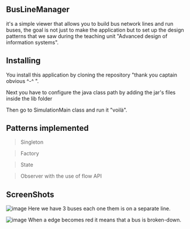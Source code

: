 ## BusLineManager

it's a simple viewer that allows you to build bus network lines and run buses, the goal is not just to make the application but to set up the design patterns that we saw during the teaching unit "Advanced design of information systems".

## Installing 

You install this application by cloning the repository "thank you captain obvious ^-^ ".

Next you have to configure the java class path by adding the jar's files inside the lib folder

Then go to SimulationMain class and run it "voilà".

## Patterns implemented 

> Singleton 

> Factory 

> State 

> Observer with the use of flow API


## ScreenShots

![image](https://user-images.githubusercontent.com/52135405/184980345-381248ea-5bfa-4586-9810-95d96744b3b7.png)
Here we have 3 buses each one them is on a separate line.


![image](https://user-images.githubusercontent.com/52135405/184980486-a3666df2-715f-4f04-be8c-da0510516680.png)
When a edge becomes red it means that a bus is broken-down.
